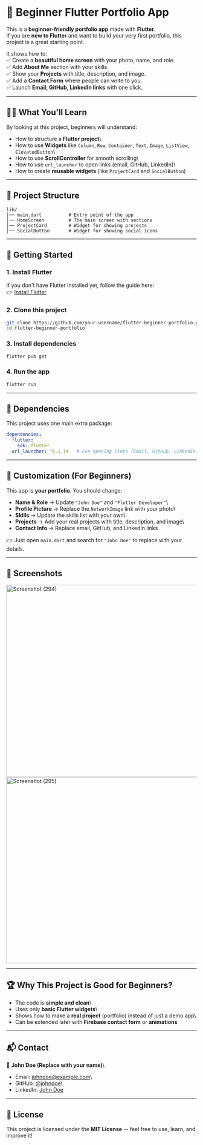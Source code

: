 # 🌟 Beginner Flutter Portfolio App
This is a **beginner-friendly portfolio app** made with **Flutter**.\
If you are **new to Flutter** and want to build your very first
portfolio, this project is a great starting point.

It shows how to:\
✅ Create a **beautiful home screen** with your photo, name, and role.\
✅ Add **About Me** section with your skills.\
✅ Show your **Projects** with title, description, and image.\
✅ Add a **Contact Form** where people can write to you.\
✅ Launch **Email, GitHub, LinkedIn links** with one click.

------------------------------------------------------------------------

## 🧑‍💻 What You'll Learn

By looking at this project, beginners will understand:

-   How to structure a **Flutter project**\
-   How to use **Widgets** like `Column`, `Row`, `Container`, `Text`,
    `Image`, `ListView`, `ElevatedButton`\
-   How to use **ScrollController** for smooth scrolling\
-   How to use `url_launcher` to open links (email, GitHub, LinkedIn)\
-   How to create **reusable widgets** (like `ProjectCard` and
    `SocialButton`)

------------------------------------------------------------------------

## 📂 Project Structure

    lib/
    │── main.dart          # Entry point of the app
    │── HomeScreen         # The main screen with sections
    │── ProjectCard        # Widget for showing projects
    │── SocialButton       # Widget for showing social icons

------------------------------------------------------------------------

## 🚀 Getting Started

### 1. Install Flutter

If you don't have Flutter installed yet, follow the guide here:\
👉 [Install Flutter](https://docs.flutter.dev/get-started/install)

### 2. Clone this project

``` bash
git clone https://github.com/your-username/flutter-beginner-portfolio.git
cd flutter-beginner-portfolio
```

### 3. Install dependencies

``` bash
flutter pub get
```

### 4. Run the app

``` bash
flutter run
```

------------------------------------------------------------------------

## 🔗 Dependencies

This project uses one main extra package:

``` yaml
dependencies:
  flutter:
    sdk: flutter
  url_launcher: ^6.1.14   # For opening links (Email, GitHub, LinkedIn)
```

------------------------------------------------------------------------

## 🎨 Customization (For Beginners)

This app is **your portfolio**. You should change:

-   **Name & Role** → Update `"John Doe"` and `"Flutter Developer"`\
-   **Profile Picture** → Replace the `NetworkImage` link with your
    photo\
-   **Skills** → Update the skills list with your own\
-   **Projects** → Add your real projects with title, description, and
    image\
-   **Contact Info** → Replace email, GitHub, and LinkedIn links

👉 Just open `main.dart` and search for `"John Doe"` to replace with
your details.

------------------------------------------------------------------------

## 📸 Screenshots
<img width="653" height="508" alt="Screenshot (294)" src="https://github.com/user-attachments/assets/ec15491d-0977-43db-aa79-d1b48b906b29" />
<img width="634" height="492" alt="Screenshot (295)" src="https://github.com/user-attachments/assets/0324526f-f8ac-4daa-9c03-c6a9f2a9025c" />


------------------------------------------------------------------------

## 🏆 Why This Project is Good for Beginners?

-   The code is **simple and clean**\
-   Uses only **basic Flutter widgets**\
-   Shows how to make a **real project** (portfolio) instead of just a
    demo app\
-   Can be extended later with **Firebase contact form** or
    **animations**

------------------------------------------------------------------------

## 📬 Contact

👤 **John Doe (Replace with your name)**\
- Email: <johndoe@example.com>\
- GitHub: [@johndoe](https://github.com/johndoe)\
- LinkedIn: [John Doe](https://linkedin.com/in/johndoe)

------------------------------------------------------------------------

## 📜 License

This project is licensed under the **MIT License** -- feel free to use,
learn, and improve it!
